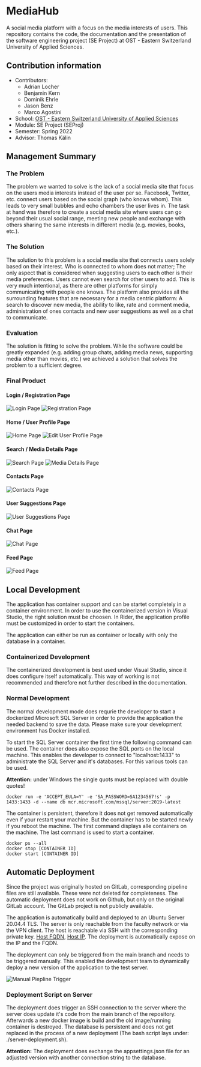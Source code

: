 # MediaHub
A social media platform with a focus on the media interests of users. This repository contains the code, the documentation and the presentation of the software engineering project (SE Project) at OST - Eastern Switzerland University of Applied Sciences.

## Contribution information
- Contributors:
  - Adrian Locher
  - Benjamin Kern
  - Dominik Ehrle
  - Jason Benz
  - Marco Agostini
- School: [OST - Eastern Switzerland University of Applied Sciences](https://www.ost.ch/)
- Module: SE Project (SEProj)
- Semester: Spring 2022
- Advisor: Thomas Kälin

## Management Summary
### The Problem
The problem we wanted to solve is the lack of a social media site that focus on the users media interests instead of the user per se. Facebook, Twitter, etc. connect users based on the social graph (who knows whom). This leads to very small bubbles and echo chambers the user lives in. The task at hand was therefore to create a social media site where users can go beyond their usual social range, meeting new people and exchange with others sharing the same interests in different media (e.g. movies, books, etc.).

### The Solution
The solution to this problem is a social media site that connects users solely based on their interest. Who is connected to whom does not matter; The only aspect that is considered when suggesting users to each other is their media preferences. Users cannot even search for other users to add. This is very much intentional, as there are other platforms for simply communicating with people one knows. The platform also provides all the surrounding features that are necessary for a media centric platform: A search to discover new media, the ability to like, rate and comment media, administration of ones contacts and new user suggestions as well as a chat to communicate.

### Evaluation
The solution is fitting to solve the problem. While the software could be greatly expanded (e.g. adding group chats, adding media news, supporting media other than movies, etc.) we achieved a solution that solves the problem to a sufficient degree.

### Final Product
#### Login / Registration Page
![Login Page](img/final-product/01_login.png)
![Registration Page](img/final-product/02_registration.png)

#### Home / User Profile Page
![Home Page](img/final-product/03_home.jpg)
![Edit User Profile Page](img/final-product/04_home-edit-userprofile.jpg)

#### Search / Media Details Page
![Search Page](img/final-product/05_search.png)
![Media Details Page](img/final-product/06_media-details.png)

#### Contacts Page
![Contacts Page](img/final-product/07_contacts.png)

#### User Suggestions Page
![User Suggestions Page](img/final-product/08_user-suggestions.png)

#### Chat Page
![Chat Page](img/final-product/09_chat.png)

#### Feed Page
![Feed Page](img/final-product/10_feed.png)

## Local Development
The application has container support and can be startet completely in a container environment. In order to use the containerized version in Visual Studio, the right solution must be choosen. In Rider, the application profile must be customized in order to start the containers.

The application can either be run as container or locally with only the database in a container.

### Containerized Development
The containerized development is best used under Visual Studio, since it does configure itself automatically. This way of working is not recommended and therefore not further described in the documentation.

### Normal Development 
The normal development mode does requrie the developer to start a dockerized Microsoft SQL Server in order to provide the application the needed backend to save the data. Please make sure your development environment has Docker installed.

To start the SQL Server container the first time the following command can be used. The container does also expose the SQL ports on the local machine. This enables the developer to connect to "localhost:1433" to administrate the SQL Server and it's databases. For this various tools can be used.

**Attention:** under Windows the single quots must be replaced with double quotes!

```
docker run -e 'ACCEPT_EULA=Y' -e 'SA_PASSWORD=SA1234567!s' -p 1433:1433 -d --name db mcr.microsoft.com/mssql/server:2019-latest
```

The container is persistent, therefore it does not get removed automatically even if your restart your machine. But the container has to be started newly if you reboot the machine. The first command displays alle containers on the machine. The last command is used to start a container.

```
docker ps --all
docker stop [CONTAINER ID]
docker start [CONTAINER ID]
```

## Automatic Deployment
Since the project was originally hosted on GitLab, corresponding pipeline files are still available. These were not deleted for completeness. The automatic deployment does not work on Github, but only on the original GitLab account. The GitLab project is not publicly available.

The application is automatically build and deployed to an Ubuntu Server 20.04.4 TLS. The server is only reachable from the faculty network or via the VPN client. The host is reachable via SSH with the corresponding private key. [Host FQDN](sifsv-80057.i.ost.ch), [Host IP](152.96.80.57). The deployment is automatically expose on the IP and the FQDN.

The deployment can only be triggered from the main branch and needs to be triggered manually. This enabled the development team to dynamically deploy a new version of the application to the test server.

![Manual Piepline Trigger](img/pipeline.png)

### Deployment Script on Server

The deployment does trigger an SSH connection to the server where the server does update it's code from the main branch of the repository. Afterwards a new docker image is build and the old image/running container is destroyed. The database is persistent and does not get replaced in the process of a new deployment (The bash script lays under: ./server-deployment.sh).

**Attention:** The deployment does exchange the appsettings.json file for an adjusted version with another connection string to the database.
